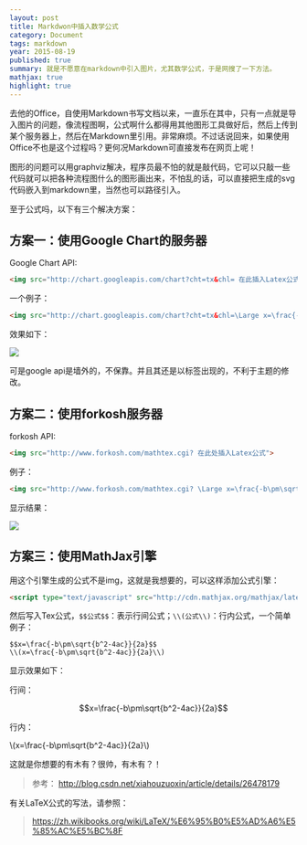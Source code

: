 ```yaml
---
layout: post
title: Markdwon中插入数学公式
category: Document
tags: markdown 
year: 2015-08-19
published: true
summary: 就是不愿意在markdown中引入图片，尤其数学公式，于是网搜了一下方法。
mathjax: true
highlight: true
---
```


去他的Office，自使用Markdown书写文档以来，一直乐在其中，只有一点就是导入图片的问题，像流程图啊，公式啊什么都得用其他图形工具做好后，然后上传到某个服务器上，然后在Markdown里引用。非常麻烦。不过话说回来，如果使用Office不也是这个过程吗？更何况Markdown可直接发布在网页上呢！

图形的问题可以用graphviz解决，程序员最不怕的就是敲代码，它可以只敲一些代码就可以把各种流程图什么的图形画出来，不怕乱的话，可以直接把生成的svg代码嵌入到markdown里，当然也可以路径引入。

至于公式吗，以下有三个解决方案：

## 方案一：使用Google Chart的服务器

Google Chart API:

```html
<img src="http://chart.googleapis.com/chart?cht=tx&chl= 在此插入Latex公式" style="border:none;">
```

一个例子：

```html
<img src="http://chart.googleapis.com/chart?cht=tx&chl=\Large x=\frac{-b\pm\sqrt{b^2-4ac}}{2a}" style="border:none;">
```

效果如下：

<img src="http://chart.googleapis.com/chart?cht=tx&chl=\Large x=\frac{-b\pm\sqrt{b^2-4ac}}{2a}" style="border:none;">

可是google api是墙外的，不保靠。并且其还是以<img>标签出现的，不利于主题的修改。

## 方案二：使用forkosh服务器

forkosh API:

```html
<img src="http://www.forkosh.com/mathtex.cgi? 在此处插入Latex公式">
```

例子：

```html
<img src="http://www.forkosh.com/mathtex.cgi? \Large x=\frac{-b\pm\sqrt{b^2-4ac}}{2a}">
```

显示结果：

<img src="http://www.forkosh.com/mathtex.cgi? \Large x=\frac{-b\pm\sqrt{b^2-4ac}}{2a}">


## 方案三：使用MathJax引擎

用这个引擎生成的公式不是img，这就是我想要的，可以这样添加公式引擎：

```html
<script type="text/javascript" src="http://cdn.mathjax.org/mathjax/latest/MathJax.js?config=default"></script>
```

然后写入Tex公式，`$$公式$$`：表示行间公式；`\\(公式\\)`：行内公式，一个简单例子：

```vim
$$x=\frac{-b\pm\sqrt{b^2-4ac}}{2a}$$
\\(x=\frac{-b\pm\sqrt{b^2-4ac}}{2a}\\)
```

显示效果如下：

行间：

$$x=\frac{-b\pm\sqrt{b^2-4ac}}{2a}$$

行内：

\\(x=\frac{-b\pm\sqrt{b^2-4ac}}{2a}\\)


这就是你想要的有木有？很帅，有木有？！

> 参考： http://blog.csdn.net/xiahouzuoxin/article/details/26478179

有关LaTeX公式的写法，请参照：

> https://zh.wikibooks.org/wiki/LaTeX/%E6%95%B0%E5%AD%A6%E5%85%AC%E5%BC%8F


